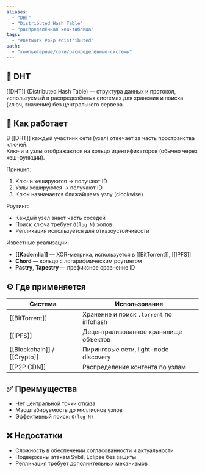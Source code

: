 ```yaml
---
aliases:
  - "DHT"
  - "Distributed Hash Table"
  - "распределённая хеш-таблица"
tags:
  - "#network #p2p #distributed"
path:
  - "компьютерные/сети/распределённые-системы"
---
```


## 📌 DHT  
[[DHT]] (Distributed Hash Table) — структура данных и протокол, используемый в распределённых системах для хранения и поиска (ключ, значение) без центрального сервера.

## 🧠 Как работает  
В [[DHT]] каждый участник сети (узел) отвечает за часть пространства ключей.  
Ключи и узлы отображаются на кольцо идентификаторов (обычно через хеш-функции).

Принцип:

1. Ключи хешируются → получают ID  
2. Узлы хешируются → получают ID  
3. Ключ назначается ближайшему узлу (clockwise)

Роутинг:

- Каждый узел знает часть соседей  
- Поиск ключа требует `O(log N)` хопов  
- Репликация используется для отказоустойчивости

Известные реализации:

- **[[Kademlia]]** — XOR-метрика, используется в [[BitTorrent]], [[IPFS]]  
- **Chord** — кольцо с логарифмическим роутингом  
- **Pastry**, **Tapestry** — префиксное сравнение ID

## ⚙️ Где применяется

| Система                     | Использование                           |
| --------------------------- | --------------------------------------- |
| [[BitTorrent]]              | Хранение и поиск `.torrent` по infohash |
| [[IPFS]]                    | Децентрализованное хранилище объектов   |
| [[Blockchain]] / [[Crypto]] | Пиринговые сети, light-node discovery   |
| [[P2P CDN]]                 | Распределение контента по узлам         |

## ✅ Преимущества  
- Нет центральной точки отказа  
- Масштабируемость до миллионов узлов  
- Эффективный поиск: `O(log N)`

## ❌ Недостатки  
- Сложность в обеспечении согласованности и актуальности  
- Подвержены атакам Sybil, Eclipse без защиты  
- Репликация требует дополнительных механизмов
```